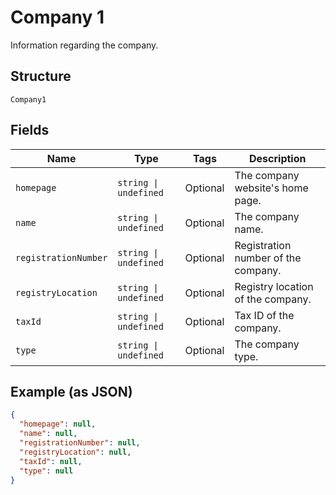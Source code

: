 
# Company 1

Information regarding the company.

## Structure

`Company1`

## Fields

| Name | Type | Tags | Description |
|  --- | --- | --- | --- |
| `homepage` | `string \| undefined` | Optional | The company website's home page. |
| `name` | `string \| undefined` | Optional | The company name. |
| `registrationNumber` | `string \| undefined` | Optional | Registration number of the company. |
| `registryLocation` | `string \| undefined` | Optional | Registry location of the company. |
| `taxId` | `string \| undefined` | Optional | Tax ID of the company. |
| `type` | `string \| undefined` | Optional | The company type. |

## Example (as JSON)

```json
{
  "homepage": null,
  "name": null,
  "registrationNumber": null,
  "registryLocation": null,
  "taxId": null,
  "type": null
}
```

